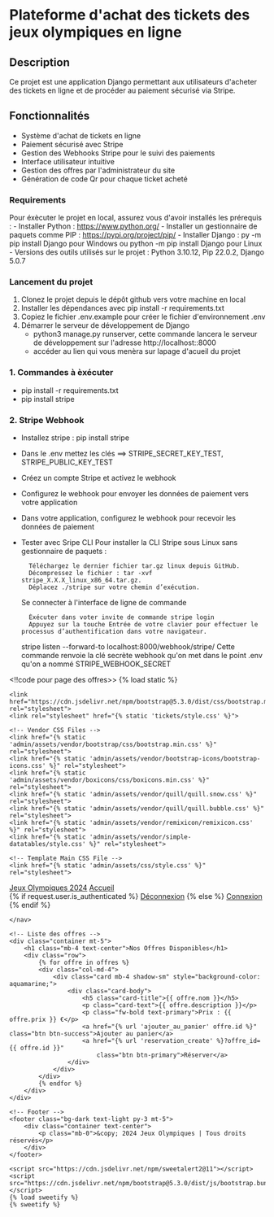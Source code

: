 # Plateforme d'achat des tickets des jeux olympiques en ligne

## Description
Ce projet est une application Django permettant aux utilisateurs d'acheter des tickets en ligne et de procéder au paiement sécurisé via Stripe. 

## Fonctionnalités
- Système d'achat de tickets en ligne
- Paiement sécurisé avec Stripe
- Gestion des Webhooks Stripe pour le suivi des paiements
- Interface utilisateur intuitive
- Gestion des offres par l'administrateur du site
- Génération de code Qr pour chaque ticket acheté

### Requirements
Pour éxècuter le projet en local, assurez vous d'avoir installés les prérequis :
    - Installer Python : https://www.python.org/
    - Installer un gestionnaire de paquets comme PIP : https://pypi.org/project/pip/
    - Installer Django : py -m pip install Django pour Windows ou python -m pip install Django pour Linux
    - Versions des outils utilisés sur le projet : Python 3.10.12, Pip 22.0.2, Django 5.0.7

### Lancement du projet
1. Clonez le projet depuis le dépôt github vers votre machine en local
2. Installer les dépendances avec pip install -r  requirements.txt
3. Copiez le fichier .env.example pour créer le fichier d'environnement .env
4. Démarrer le serveur de développement de Django
    - python3 manage.py runserver, cette commande lancera le serveur de développement 
    sur l'adresse http://localhost::8000
    - accéder au lien qui vous menèra sur lapage d'acueil du projet

### 1. **Commandes à èxécuter**
- pip install -r  requirements.txt
- pip install stripe

### 2. **Stripe Webhook**
- Installez stripe : pip install stripe
- Dans le .env mettez les clés  ==> STRIPE_SECRET_KEY_TEST, STRIPE_PUBLIC_KEY_TEST
- Créez un compte Stripe et activez le webhook
- Configurez le webhook pour envoyer les données de paiement vers votre application
- Dans votre application, configurez le webhook pour recevoir les données de paiement
- Tester avec Sripe CLI
    Pour installer la CLI Stripe sous Linux sans gestionnaire de paquets :

        Téléchargez le dernier fichier tar.gz linux depuis GitHub.
        Décompressez le fichier : tar -xvf stripe_X.X.X_linux_x86_64.tar.gz.
        Déplacez ./stripe sur votre chemin d’exécution.

    Se connecter à l'interface de ligne de commande

        Èxécuter dans voter invite de commande stripe login
        Appuyez sur la touche Entrée de votre clavier pour effectuer le processus d’authentification dans votre navigateur.

    stripe listen --forward-to localhost:8000/webhook/stripe/ 
        Cette commande renvoie la clé secrète webhook qu'on met dans le point .env qu'on a nommé STRIPE_WEBHOOK_SECRET

<!!code pour page des offres>>
{% load static %}
<!DOCTYPE html>
<html lang="fr">

<head>
    <meta charset="UTF-8">
    <meta name="viewport" content="width=device-width, initial-scale=1.0">
    <title>Liste des Offres</title>

    <link href="https://cdn.jsdelivr.net/npm/bootstrap@5.3.0/dist/css/bootstrap.min.css" rel="stylesheet">
    <link rel="stylesheet" href="{% static 'tickets/style.css' %}">

    <!-- Vendor CSS Files -->
    <link href="{% static 'admin/assets/vendor/bootstrap/css/bootstrap.min.css' %}" rel="stylesheet">
    <link href="{% static 'admin/assets/vendor/bootstrap-icons/bootstrap-icons.css' %}" rel="stylesheet">
    <link href="{% static 'admin/assets/vendor/boxicons/css/boxicons.min.css' %}" rel="stylesheet">
    <link href="{% static 'admin/assets/vendor/quill/quill.snow.css' %}" rel="stylesheet">
    <link href="{% static 'admin/assets/vendor/quill/quill.bubble.css' %}" rel="stylesheet">
    <link href="{% static 'admin/assets/vendor/remixicon/remixicon.css' %}" rel="stylesheet">
    <link href="{% static 'admin/assets/vendor/simple-datatables/style.css' %}" rel="stylesheet">

    <!-- Template Main CSS File -->
    <link href="{% static 'admin/assets/css/style.css' %}" rel="stylesheet">
</head>

<body>
    <!-- Barre de navigation -->
    <nav class="navbar navbar-expand-lg navbar-dark bg-primary">
        <div class="container">
            <a class="navbar-brand" href="#">Jeux Olympiques 2024</a>
            <a href="/" class="btn btn-outline-light">Accueil</a>
        </div>
        {% if request.user.is_authenticated %}
        <a href="{% url 'logout' %}" class="btn btn-outline-light">Déconnexion</a>
        {% else %}
        <a href="{% url 'login' %}" class="btn btn-outline-light">Connexion</a>
        {% endif %}

    </nav>

    <!-- Liste des offres -->
    <div class="container mt-5">
        <h1 class="mb-4 text-center">Nos Offres Disponibles</h1>
        <div class="row">
            {% for offre in offres %}
            <div class="col-md-4">
                <div class="card mb-4 shadow-sm" style="background-color: aquamarine;">
                    <div class="card-body">
                        <h5 class="card-title">{{ offre.nom }}</h5>
                        <p class="card-text">{{ offre.description }}</p>
                        <p class="fw-bold text-primary">Prix : {{ offre.prix }} €</p>
                        <a href="{% url 'ajouter_au_panier' offre.id %}" class="btn btn-success">Ajouter au panier</a>
                        <a href="{% url 'reservation_create' %}?offre_id={{ offre.id }}"
                            class="btn btn-primary">Réserver</a>
                    </div>
                </div>
            </div>
            {% endfor %}
        </div>
    </div>

    <!-- Footer -->
    <footer class="bg-dark text-light py-3 mt-5">
        <div class="container text-center">
            <p class="mb-0">&copy; 2024 Jeux Olympiques | Tous droits réservés</p>
        </div>
    </footer>

    <script src="https://cdn.jsdelivr.net/npm/sweetalert2@11"></script>
    <script src="https://cdn.jsdelivr.net/npm/bootstrap@5.3.0/dist/js/bootstrap.bundle.min.js"></script>
    {% load sweetify %}
    {% sweetify %}
</body>

</html>

    
